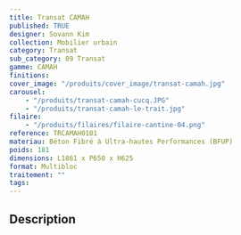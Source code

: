 ```yaml
---
title: Transat CAMAH
published: TRUE
designer: Sovann Kim
collection: Mobilier urbain
category: Transat
sub_category: 09 Transat
gamme: CAMAH
finitions:
cover_image: "/produits/cover_image/transat-camah.jpg"
carousel:
    - "/produits/transat-camah-cucq.JPG"
    - "/produits/transat-camah-le-trait.jpg"
filaire:
    - "/produits/filaires/filaire-cantine-04.png"
reference: TRCAMAH0101
materiau: Béton Fibré à Ultra-hautes Performances (BFUP)
poids: 181
dimensions: L1861 x P650 x H625
format: Multibloc
traitement: ""
tags:
---
```


## Description
